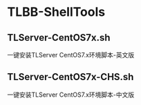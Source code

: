 # TLBB-ShellTools

## TLServer-CentOS7x.sh
一键安装TLServer CentOS7.x环境脚本-英文版

## TLServer-CentOS7x-CHS.sh
一键安装TLServer CentOS7.x环境脚本-中文版
